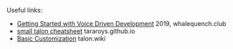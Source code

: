 

Useful links:
  - [Getting Started with Voice Driven Development](https://whalequench.club/blog/2019/09/03/learning-to-speak-code.html) 2019, whalequench.club
  - [small talon cheatsheet](https://tararoys.github.io/small_cheatsheet.html) tararoys.github.io
  - [Basic Customization](https://talon.wiki/Customization/basic_customization) talon.wiki
